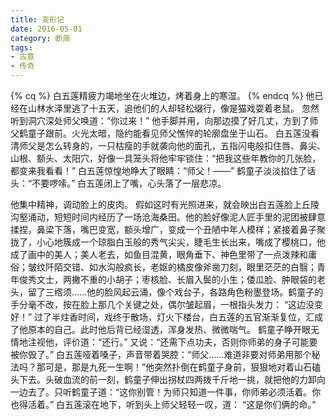 ```yaml
---
title: 变形记
date: 2016-05-01
category: 断简
tags:
- 古意
- 传奇
---
```

{% cq %}
白五莲精疲力竭地坐在火堆边，烤着身上的寒湿。
{% endcq %}
他已经在山林水泽里逃了十五天，追他们的人却轻松缀行，像是猫戏耍着老鼠。
忽然听到洞穴深处师父唤道：“你过来！”
他手脚并用，向那边摸了好几丈，方到了师父鹤童子跟前。火光太暗，隐约能看见师父憔悴的轮廓盘坐于山石。
白五莲没看清师父是怎么转身的，一只枯瘦的手就袭向他的面孔，五指闪电般扣住唇、鼻尖、山根、额头、太阳穴，好像一具笼头将他牢牢锁住：“把我这些年教你的几张脸，都变来我看看！”
白五莲惊惶地睁大了眼睛：“师父！——”
鹤童子淡淡掐住了话头：“不要啰嗦。”
白五莲闭上了嘴，心头落了一层悲凉。
<!--more-->
他集中精神，调动脸上的皮肉。
假如这时有光照进来，就会映出白五莲脸上丘陵沟壑涌动，短短时间内经历了一场沧海桑田。他的脸好像泥人匠手里的泥团被肆意揉捏，鼻梁下落，嘴巴变宽，额头增广，变成一个丑陋中年人模样；紧接着鼻子聚拢了，小心地簇成一个琼脂白玉般的秀气尖尖，睫毛生长出来，嘴成了樱桃口，他成了画中的美人；美人老去，如鱼目混黄，眼角垂下、神色里带了一点泼辣和庸俗；皱纹阡陌交错、如水沟般疯长，老妪的橘皮像斧凿刀刻，眼里茫茫的白翳；青年俊秀文士，两撇不重的小胡子；枣核脸、长眉入鬓的小生；倭瓜脸、肿眼袋的老头，留了三绺须……他的脸风起云涌，像个戏台子，各路角色粉墨登场。鹤童子的手分毫不改，按在脸上那几个关键之处，偶尔皱起眉，一根指头发力：
“这边没变好！”
过了半炷香时间，戏终于散场，灯火下楼台，白五莲的五官渐渐复位，汇成了他原本的自己。此时他后背已经湿透，浑身发热、微微喘气。
鹤童子睁开眼无情地注视他，评价道：“还行。”
又说：“还需下点功夫，否则你师弟的身子可能要被你毁了。”
白五莲哑着嗓子，声音带着哭腔：“师父……难道非要对师弟用那个秘法吗？那可是，那是九死一生啊！”他突然扑倒在鹤童子身前，狠狠地对着山石磕头下去。头破血流的前一刻，鹤童子伸出拐杖四两拨千斤地一挑，就把他的力卸向一边去了。只听鹤童子道：“这你别管！为师只知道一件事，你师弟必须活着。你也得活着。”
白五莲滚在地下，听到头上师父轻轻一叹，道：
“这是你们俩的命。”



